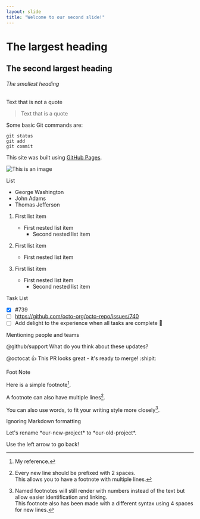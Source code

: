 ```yaml
---
layout: slide
title: "Welcome to our second slide!"
---
```

# The largest heading
## The second largest heading
###### The smallest heading

Text that is not a quote

> Text that is a quote


Some basic Git commands are:
```
git status
git add
git commit
```

This site was built using [GitHub Pages](https://pages.github.com/).

![This is an image](https://myoctocat.com/assets/images/base-octocat.svg)

List

- George Washington
- John Adams
- Thomas Jefferson

1. First list item
   - First nested list item
     - Second nested list item

100. First list item
     - First nested list item


100. First list item
     - First nested list item
       - Second nested list item

Task List

- [x] #739
- [ ] https://github.com/octo-org/octo-repo/issues/740
- [ ] Add delight to the experience when all tasks are complete :tada:

Mentioning people and teams

@github/support What do you think about these updates?

@octocat :+1: This PR looks great - it's ready to merge! :shipit:


Foot Note

Here is a simple footnote[^1].

A footnote can also have multiple lines[^2].  

You can also use words, to fit your writing style more closely[^note].

[^1]: My reference.
[^2]: Every new line should be prefixed with 2 spaces.  
  This allows you to have a footnote with multiple lines.
[^note]:
    Named footnotes will still render with numbers instead of the text but allow easier identification and linking.  
    This footnote also has been made with a different syntax using 4 spaces for new lines.

Ignoring Markdown formatting

Let's rename \*our-new-project\* to \*our-old-project\*.

Use the left arrow to go back!